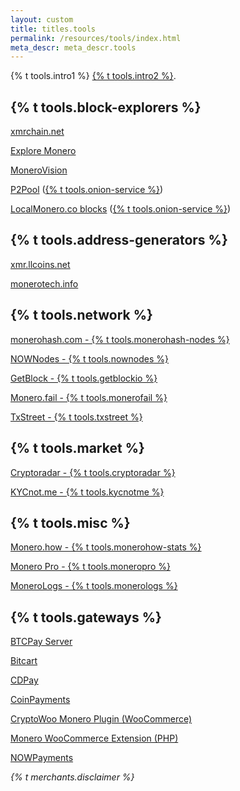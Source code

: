 ```yaml
---
layout: custom
title: titles.tools
permalink: /resources/tools/index.html
meta_descr: meta_descr.tools
---
```


<div class="text-center container description">
    <p>
        {% t tools.intro1 %}
        <a href="https://github.com/monero-project/monero-site/issues" target="_blank" rel="noreferrer noopener">{% t tools.intro2 %}</a>.
    </p>
</div>

<section class="container tools">
    <div class="row">
        <div class="left half no-pad-sm col-lg-6 col-md-6 col-sm-12 col-xs-12">
            <div class="info-block">
                <div class="row">
                    <div class="col">
                        <h2>{% t tools.block-explorers %}</h2>
                        <p><a href="https://xmrchain.net/">xmrchain.net</a></p>
                        <p><a href="https://www.exploremonero.com/">Explore Monero</a></p>
                        <p><a href="https://monerovision.com">MoneroVision</a></p>
                        <p><a href="https://p2pool.io/explorer/">P2Pool</a> (<a href="http://yucmgsbw7nknw7oi3bkuwudvc657g2xcqahhbjyewazusyytapqo4xid.onion/explorer/">{% t tools.onion-service %}</a>)</p>
                        <p><a href="https://localmonero.co/blocks/">LocalMonero.co blocks</a> (<a href="http://nehdddktmhvqklsnkjqcbpmb63htee2iznpcbs5tgzctipxykpj6yrid.onion/blocks">{% t tools.onion-service %}</a>)</p>
                    </div>
                </div>
            </div>
        </div>
        <div class="right half col-lg-6 col-md-6 col-sm-12 col-xs-12">
            <div class="info-block">
                <div class="row">
                    <div class="col">
                        <h2>{% t tools.address-generators %}</h2>
                        <p><a href="https://xmr.llcoins.net/">xmr.llcoins.net</a></p>
                        <p><a href="https://monerotech.info/">monerotech.info</a></p>
                    </div>
                </div>
            </div>
        </div>
    </div>
    <div class="row">
        <div class="left half col-lg-6 col-md-6 col-sm-12 col-xs-12">
            <div class="info-block">
                <div class="row">
                    <div class="col">
                        <h2>{% t tools.network %}</h2>
                        <p><a href="https://monerohash.com/nodes-distribution.html">monerohash.com - {% t tools.monerohash-nodes %}</a></p>
                        <p><a href="https://nownodes.io/nodes/monero-xmr">NOWNodes - {% t tools.nownodes %}</a></p>
                        <p><a href="https://getblock.io">GetBlock - {% t tools.getblockio %}</a></p>
                        <p><a href="https://monero.fail/">Monero.fail - {% t tools.monerofail %}</a></p>
                        <p><a href="https://tx.town/v/xmr">TxStreet - {% t tools.txstreet %}</a></p>
                    </div>
                </div>
            </div>
        </div>
        <div class="right half col-lg-6 col-md-6 col-sm-12 col-xs-12">
            <div class="info-block">
                <div class="row">
                    <div class="col">
                        <h2>{% t tools.market %}</h2>
                        <p><a href="https://cryptoradar.co/buy-monero">Cryptoradar - {% t tools.cryptoradar %}</a></p>
                        <p><a href="https://kycnot.me/?t=exchange">KYCnot.me - {% t tools.kycnotme %}</a></p>
                    </div>
                </div>
            </div>
        </div>
    </div>
    <div class="row">
        <div class="left half col-lg-6 col-md-6 col-sm-12 col-xs-12">
            <div class="info-block">
                <div class="row">
                    <div class="col">
                        <h2>{% t tools.misc %}</h2>
                        <p><a href="https://www.monero.how/">Monero.how - {% t tools.monerohow-stats %}</a></p>
                        <p><a href="https://moneroj.net/sfmodel/">Monero Pro - {% t tools.moneropro %}</a></p>
                        <p><a href="https://libera.monerologs.net/">MoneroLogs - {% t tools.monerologs %}</a></p>
                    </div>
                </div>
            </div>
        </div>
        <div class="right half col-lg-6 col-md-6 col-sm-12 col-xs-12">
            <div class="info-block">
                <div class="row">
                    <div class="col">
                        <h2 id="payment-gateways">{% t tools.gateways %}</h2>
                        <p><a href="https://btcpayserver.org">BTCPay Server</a></p>
                        <p><a href="https://bitcart.ai">Bitcart</a></p>
                        <p><a href="https://www.cdpay.eu/">CDPay</a></p>
                        <p><a href="https://www.coinpayments.net/">CoinPayments</a></p>
                        <p><a href="https://www.cryptowoo.com/">CryptoWoo Monero Plugin (WooCommerce)</a></p>
                        <p><a href="https://github.com/monero-integrations/monerowp">Monero WooCommerce Extension (PHP)</a></p>
                        <p><a href="https://nowpayments.io/">NOWPayments</a></p>
                    </div>
                </div>
            </div>
        </div>
    </div>
</section>

<div class="text-center container description">
    <p>
        <em>{% t merchants.disclaimer %}</em>
    </p>
</div>
